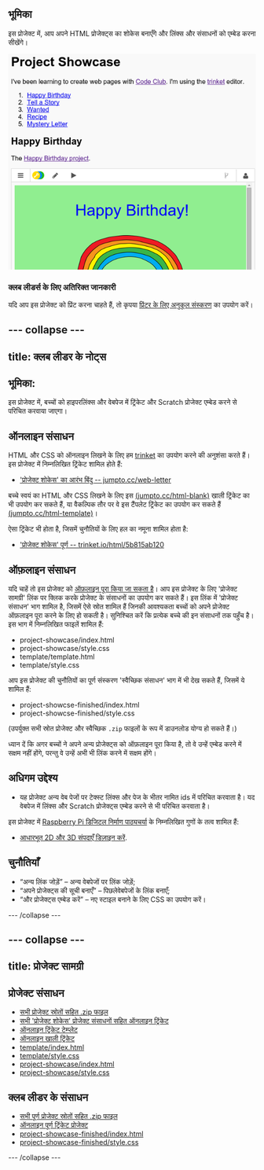 ## भूमिका

इस प्रोजेक्ट में, आप अपने HTML प्रोजेक्ट्स का शोकेस बनाएँगे और लिंक्स और संसाधनों को एम्बेड करना सीखेंगे। 

![screenshot](images/showcase-intro.png)

### क्लब लीडर्स के लिए अतिरिक्त जानकारी

यदि आप इस प्रोजेक्ट को प्रिंट करना चाहते हैं, तो कृपया [प्रिंटर के लिए अनुकूल संस्करण](https://projects.raspberrypi.org/en/projects/project-showcase/print) का उपयोग करें।


--- collapse ---
---
title: क्लब लीडर के नोट्स
---


## भूमिका:
इस प्रोजेक्ट में, बच्चों को हाइपरलिंक्स और वेबपेज में ट्रिंकेट और Scratch प्रोजेक्ट एम्बेड करने से परिचित करवाया जाएगा। 


## ऑनलाइन संसाधन

HTML और CSS को ऑनलाइन लिखने के लिए हम [trinket](https://trinket.io/) का उपयोग करने की अनुशंसा करते हैं। इस प्रोजेक्ट में निम्नलिखित ट्रिंकेट शामिल होते हैं:

+ ['प्रोजेक्ट शोकेस' का आरंभ बिंदु -- jumpto.cc/web-letter](http://jumpto.cc/web-letter)

बच्चे स्वयं का HTML और CSS लिखने के लिए इस [(jumpto.cc/html-blank)](http://jumpto.cc/html-blank) खाली ट्रिंकेट का भी उपयोग कर सकते हैं, या वैकल्पिक तौर पर वे इस टैंपलेट ट्रिंकेट का उपयोग कर सकते हैं [(jumpto.cc/html-template)](http://jumpto.cc/html-template)।

ऐसा ट्रिंकेट भी होता है, जिसमें चुनौतियों के लिए हल का नमूना शामिल होता है:

+ ['प्रोजेक्ट शोकेस' पूर्ण -- trinket.io/html/5b815ab120](https://trinket.io/html/5b815ab120)

## ऑफ़लाइन संसाधन
यदि चाहें तो इस प्रोजेक्ट को [ऑफ़लाइन पूरा किया जा सकता है](https://www.codeclubprojects.org/en-GB/resources/webdev-working-offline/)। आप इस प्रोजेक्ट के लिए 'प्रोजेक्ट सामग्री' लिंक पर क्लिक करके प्रोजेक्ट के संसाधनों का उपयोग कर सकते हैं। इस लिंक में 'प्रोजेक्ट संसाधन' भाग शामिल है, जिसमें ऐसे स्रोत शामिल हैं जिनकी आवश्यकता बच्चों को अपने प्रोजेक्ट ऑफ़लाइन पूरा करने के लिए हो सकती है। सुनिश्चित करें कि प्रत्येक बच्चे की इन संसाधनों तक पहुँच है। इस भाग में निम्नलिखित फाइलें शामिल हैं:

+ project-showcase/index.html
+ project-showcase/style.css
+ template/template.html
+ template/style.css

आप इस प्रोजेक्ट की चुनौतियों का पूर्ण संस्करण 'स्वैच्छिक संसाधन' भाग में भी देख सकते हैं, जिसमें ये शामिल हैं:

+ project-showcse-finished/index.html
+ project-showcse-finished/style.css

(उपर्युक्त सभी स्रोत प्रोजेक्ट और स्वैच्छिक `.zip` फाइलों के रूप में डाउनलोड योग्य हो सकते हैं।)

ध्यान दें कि अगर बच्चों ने अपने अन्य प्रोजेक्ट्स को ऑफ़लाइन पूरा किया है, तो वे उन्हें एम्बेड करने में सक्षम नहीं होंगे, परन्तु वे उन्हें अभी भी लिंक करने में सक्षम होंगे। 

## अधिगम उद्देश्य
+ यह प्रोजेक्ट अन्य वेब पेजों पर टेक्स्ट लिंक्स और पेज के भीतर नामित ids में परिचित करवाता है। यद वेबपेज में लिंक्स और Scratch प्रोजेक्ट्स एम्बेड करने से भी परिचित करवाता है।  

इस प्रोजेक्ट में [Raspberry Pi डिजिटल निर्माण पाठ्यचर्या](http://rpf.io/curriculum) के निम्नलिखित गुणों के तत्व शामिल हैं:

+ [आधारभूत 2D और 3D संपदाएँ डिज़ाइन करें](https://www.raspberrypi.org/curriculum/design/creator).

## चुनौतियाँ
+ “अन्य लिंक जोड़ें” – अन्य वेबपेजों पर लिंक जोड़ें;
+ “अपने प्रोजेक्ट्स की सूची बनाएँ” – पिछलेवेबपेजों के लिंक बनाएँ;
+ “और प्रोजेक्ट्स एम्बेड करें” – नए स्टाइल बनाने के लिए CSS का उपयोग करें।



--- /collapse ---


--- collapse ---
---
title: प्रोजेक्ट सामग्री
---
## प्रोजेक्ट संसाधन
* [सभी प्रोजेक्ट स्रोतों सहित .zip फाइल](resources/showcase-project-resources.zip)
* [सभी 'प्रोजेक्ट शोकेस' प्रोजेक्ट संसाधनों सहित ऑनलाइन ट्रिंकेट](http://jumpto.cc/web-showcase)
* [ऑनलाइन ट्रिंकेट टेम्प्लेट](http://jumpto.cc/trinket-template)
* [ऑनलाइन खाली ट्रिंकेट](http://jumpto.cc/trinket-blank)
* [template/index.html](resources/template-index.html)
* [template/style.css](resources/template-style.css)
* [project-showcase/index.html](resources/project-showcase-index.html)
* [project-showcase/style.css](resources/project-showcase-style.css)

## क्लब लीडर के संसाधन
* [सभी पूर्ण प्रोजेक्ट स्रोतों सहित .zip फाइल](resources/showcase-volunteer-resources.zip)
* [ऑनलाइन पूर्ण ट्रिंकेट प्रोजेक्ट](https://trinket.io/html/1d4d4c5ce1)
* [project-showcase-finished/index.html](resources/project-showcase-finished-index.html)
* [project-showcase-finished/style.css](resources/project-showcase-finished-style.css)

--- /collapse ---
